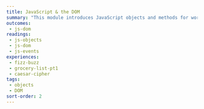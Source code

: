 ```yaml
---
title: JavaScript & the DOM
summary: "This module introduces JavaScript objects and methods for working with the DOM (Document Object Model) so that we are able to navigate and change HTML page structure."
outcomes:
 - js-dom
readings:
 - js-objects
 - js-dom
 - js-events
experiences:
 - fizz-buzz
 - grocery-list-pt1
 - caesar-cipher
tags:
 - objects
 - DOM
sort-order: 2
---
```

